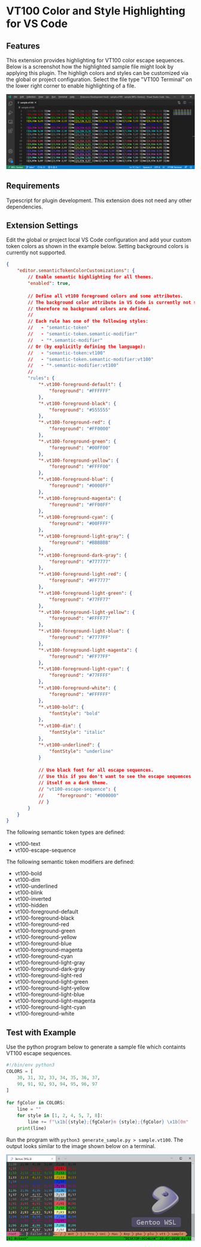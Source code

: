# VT100 Color and Style Highlighting for VS Code

## Features

This extension provides highlighting for VT100 color escape sequences.
Below is a screenshot how the highlighted sample file might look by applying this plugin.
The highligh colors and styles can be customized via the global or project configuration.
Select the file type "VT100 Terminal" on the lower right corner to enable highlighting of a file.

![Example Result](sample/ExampleResult.png)

## Requirements

Typescript for plugin development.
This extension does not need any other dependencies.

## Extension Settings

Edit the global or project local VS Code configuration and add your custom token colors as shown in the example below.
Setting background colors is currently not supported.

```json
{
    "editor.semanticTokenColorCustomizations": {
        // Enable semantic highlighting for all themes.
        "enabled": true,

        // Define all vt100 foreground colors and some attributes.
        // The background color attribute in VS Code is currently not supported,
        // therefore no background colors are defined.
        //
        // Each rule has one of the following styles:
        //   - "semantic-token"
        //   - "semantic-token.semantic-modifier"
        //   - "*.semantic-modifier"
        // Or (by explicitly defining the language):
        //   - "semantic-token:vt100"
        //   - "semantic-token.semantic-modifier:vt100"
        //   - "*.semantic-modifier:vt100"
        //
        "rules": {
            "*.vt100-foreground-default": {
                "foreground": "#FFFFFF"
            },
            "*.vt100-foreground-black": {
                "foreground": "#555555"
            },
            "*.vt100-foreground-red": {
                "foreground": "#FF0000"
            },
            "*.vt100-foreground-green": {
                "foreground": "#00FF00"
            },
            "*.vt100-foreground-yellow": {
                "foreground": "#FFFF00"
            },
            "*.vt100-foreground-blue": {
                "foreground": "#0000FF"
            },
            "*.vt100-foreground-magenta": {
                "foreground": "#FF00FF"
            },
            "*.vt100-foreground-cyan": {
                "foreground": "#00FFFF"
            },
            "*.vt100-foreground-light-gray": {
                "foreground": "#BBBBBB"
            },
            "*.vt100-foreground-dark-gray": {
                "foreground": "#777777"
            },
            "*.vt100-foreground-light-red": {
                "foreground": "#FF7777"
            },
            "*.vt100-foreground-light-green": {
                "foreground": "#77FF77"
            },
            "*.vt100-foreground-light-yellow": {
                "foreground": "#FFFF77"
            },
            "*.vt100-foreground-light-blue": {
                "foreground": "#7777FF"
            },
            "*.vt100-foreground-light-magenta": {
                "foreground": "#FF77FF"
            },
            "*.vt100-foreground-light-cyan": {
                "foreground": "#77FFFF"
            },
            "*.vt100-foreground-white": {
                "foreground": "#FFFFFF"
            },
            "*.vt100-bold": {
                "fontStyle": "bold"
            },
            "*.vt100-dim": {
                "fontStyle": "italic"
            },
            "*.vt100-underlined": {
                "fontStyle": "underline"
            }

            // Use black font for all escape sequences.
            // Use this if you don't want to see the escape sequences
            // itself on a dark theme.
            // "vt100-escape-sequence": {
            //     "foreground": "#000000"
            // }
        }
    }
}
```

The following semantic token types are defined:

- vt100-text
- vt100-escape-sequence

The following semantic token modifiers are defined:

- vt100-bold
- vt100-dim
- vt100-underlined
- vt100-blink
- vt100-inverted
- vt100-hidden
- vt100-foreground-default
- vt100-foreground-black
- vt100-foreground-red
- vt100-foreground-green
- vt100-foreground-yellow
- vt100-foreground-blue
- vt100-foreground-magenta
- vt100-foreground-cyan
- vt100-foreground-light-gray
- vt100-foreground-dark-gray
- vt100-foreground-light-red
- vt100-foreground-light-green
- vt100-foreground-light-yellow
- vt100-foreground-light-blue
- vt100-foreground-light-magenta
- vt100-foreground-light-cyan
- vt100-foreground-white

## Test with Example

Use the python program below to generate a sample file which containts VT100 escape sequences.

```python
#!/bin/env python3
COLORS = [
    30, 31, 32, 33, 34, 35, 36, 37,
    90, 91, 92, 93, 94, 95, 96, 97
]

for fgColor in COLORS:
    line = ""
    for style in [1, 2, 4, 5, 7, 8]:
        line += f"\x1b[{style};{fgColor}m {style};{fgColor} \x1b[0m"
    print(line)
```

Run the program with `python3 generate_sample.py > sample.vt100`.
The output looks similar to the image shown below on a terminal.

![Example Result on a Terminal](sample/ExampleSource.png)
